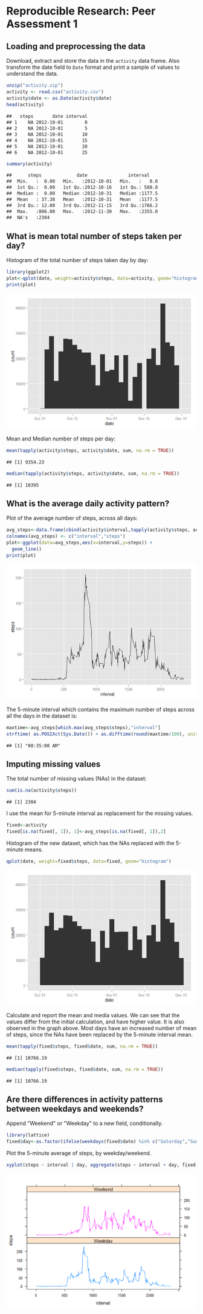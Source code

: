 # Reproducible Research: Peer Assessment 1


## Loading and preprocessing the data

Download, extract and store the data in the `activity` data frame. Also transform the date field to `Date` format and print a sample of values to understand the data.


```r
unzip("activity.zip")
activity <- read.csv("activity.csv")
activity$date <- as.Date(activity$date)
head(activity)
```

```
##   steps       date interval
## 1    NA 2012-10-01        0
## 2    NA 2012-10-01        5
## 3    NA 2012-10-01       10
## 4    NA 2012-10-01       15
## 5    NA 2012-10-01       20
## 6    NA 2012-10-01       25
```

```r
summary(activity)
```

```
##      steps             date               interval     
##  Min.   :  0.00   Min.   :2012-10-01   Min.   :   0.0  
##  1st Qu.:  0.00   1st Qu.:2012-10-16   1st Qu.: 588.8  
##  Median :  0.00   Median :2012-10-31   Median :1177.5  
##  Mean   : 37.38   Mean   :2012-10-31   Mean   :1177.5  
##  3rd Qu.: 12.00   3rd Qu.:2012-11-15   3rd Qu.:1766.2  
##  Max.   :806.00   Max.   :2012-11-30   Max.   :2355.0  
##  NA's   :2304
```

## What is mean total number of steps taken per day?

Histogram of the total number of steps taken day by day:


```r
library(ggplot2)
plot<-qplot(date, weight=activity$steps, data=activity, geom="histogram")
print(plot)
```

![](PA1_template_files/figure-html/unnamed-chunk-2-1.png) 

Mean and Median number of steps per day:


```r
mean(tapply(activity$steps, activity$date, sum, na.rm = TRUE))
```

```
## [1] 9354.23
```

```r
median(tapply(activity$steps, activity$date, sum, na.rm = TRUE))
```

```
## [1] 10395
```

## What is the average daily activity pattern?

Plot of the average number of steps, across all days:


```r
avg_steps<-data.frame(cbind(activity$interval,tapply(activity$steps, activity$interval, mean, na.rm = TRUE)))
colnames(avg_steps) <- c("interval","steps")
plot<-ggplot(data=avg_steps,aes(x=interval,y=steps)) +
  geom_line()
print(plot)
```

![](PA1_template_files/figure-html/unnamed-chunk-4-1.png) 

The 5-minute interval which contains the maximum number of steps across all the days in the dataset is:


```r
maxtime<-avg_steps[which.max(avg_steps$steps),"interval"]
strftime( as.POSIXct(Sys.Date()) + as.difftime(round(maxtime/100), units="hours")+ as.difftime(maxtime%%100, units="mins"), "%r",tz="UTC") 
```

```
## [1] "08:35:00 AM"
```

## Imputing missing values

The total number of missing values (NAs) in the dataset:


```r
sum(is.na(activity$steps))
```

```
## [1] 2304
```

I use the mean for 5-minute interval as replacement for the missing values.


```r
fixed<-activity
fixed[is.na(fixed[, 1]), 1]<-avg_steps[is.na(fixed[, 1]),2]
```

Histogram of the new dataset, which has the NAs replaced with the 5-minute means.


```r
qplot(date, weight=fixed$steps, data=fixed, geom="histogram")
```

![](PA1_template_files/figure-html/unnamed-chunk-8-1.png) 

Calculate and report the mean and media values. We can see that the values differ from the initial calculation, and have higher value. It is also observed in the graph above. Most days have an increased number of mean of steps, since the NAs have been replaced by the 5-minute interval mean.


```r
mean(tapply(fixed$steps, fixed$date, sum, na.rm = TRUE))
```

```
## [1] 10766.19
```

```r
median(tapply(fixed$steps, fixed$date, sum, na.rm = TRUE))
```

```
## [1] 10766.19
```

## Are there differences in activity patterns between weekdays and weekends?

Append "Weekend" or "Weekday" to a new field, conditionally.


```r
library(lattice)
fixed$day<-as.factor(ifelse(weekdays(fixed$date) %in% c("Saturday","Sunday"),"Weekend","Weekday"))
```

Plot the 5-minute average of steps, by weekday/weekend.


```r
xyplot(steps ~ interval | day, aggregate(steps ~ interval + day, fixed, FUN = mean), layout = c(1, 2), type = "l", group=day)
```

![](PA1_template_files/figure-html/unnamed-chunk-11-1.png) 
